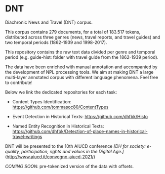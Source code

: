 # DNT
Diachronic News and Travel (DNT) corpus.

This corpus contains 279 documents, for a total of 183.517 tokens, distributed across three genres (news, travel reports, and travel guides) and two temporal periods (1862-1939 and 1998-2017).

This repository contains the raw text data divided per genre and temporal period (e.g. guide-hist: folder with travel guide from the 1862-1939 period).

The data have been enriched with manual annotation and accompanied by the development of NPL processing tools. We aim at making DNT a large multi-layer annotated corpus with different language phenomena. Feel free to contribute!

Below we link the dedicated repositories for each task:

- Content Types Identification: https://github.com/tommasoc80/ContentTypes

- Event Detection in Historical Texts: https://github.com/dhfbk/Histo

- Named Entity Recognition in Historical Texts:  https://github.com/dhfbk/Detection-of-place-names-in-historical-travel-writings 

DNT will be presented to the 10th AIUCD conference *[DH for society: e-quality, participation, rights and values in the Digital Age.]*(http://www.aiucd.it/convegno-aiucd-2021/)


*COMING SOON*: pre-tokenized version of the data with offsets.


